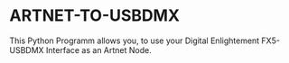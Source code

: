 # ARTNET-TO-USBDMX
This Python Programm allows you, to use your Digital Enlightement FX5-USBDMX Interface as an Artnet Node.
